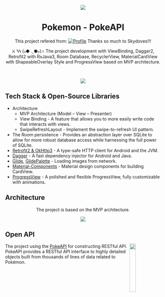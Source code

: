 <p align="center">
<img src="https://user-images.githubusercontent.com/85010162/150538692-6323d2fd-437e-45b0-946f-690a8ec5e829.png"/>
</p>

<h1 align="center">Pokemon - PokeAPI</h1>

<p align="center">
  This project refered from: <a href="https://github.com/skydoves/Pokedex"><img alt="Profile" src="https://skydoves.github.io/badges/skydoves.svg"/></a>
  Thanks so much to Skydoves!!!
</p>

<p align="center">  
⚔️ ϞϞ (๑⚈ ․̫ ⚈๑)∩ The project development with ViewBinding, Dagger2, Retrofit2 with RxJava3, Room Database, RecyclerView, MaterialCardView with ShapeableOverlay Style and ProgressView based on MVP architecture.
</p>
</br>

<p align="center">
<img src="https://user-images.githubusercontent.com/85010162/150537968-23b0f9fb-066b-4170-b1f6-5a76e0fd6d12.png"/>
</p>

## Tech Stack & Open-Source Libraries
- Architecture
  - MVP Architecture (Model – View – Presenter)
  - View Binding - A feature that allows you to more easily write code that interacts with views.
  - SwipeRefreshLayout - Implement the swipe-to-refresh UI pattern.
- The Room persistence - Provides an abstraction layer over SQLite to allow for more robust database access while harnessing the full power of SQLite.
- [Retrofit2 & OkHttp3](https://github.com/square/retrofit) - A type-safe HTTP client for Android and the JVM.
- [Dagger](https://github.com/google/dagger) - A fast dependency injector for Android and Java.
- [Glide](https://github.com/bumptech/glide), [GlidePalette](https://github.com/florent37/GlidePalette) - Loading images from network.
- [Material-Components](https://github.com/material-components/material-components-android) - Material design components for building CardView.
- [ProgressView](https://github.com/skydoves/progressview) - A polished and flexible ProgressView, fully customizable with animations.

## Architecture
<p align="center">
The project is based on the MVP architecture.
</p>

<p align="center">
<img src="https://user-images.githubusercontent.com/85010162/150523526-6fb3ec7f-4003-44bf-8457-8d7f6a5a7568.png"/>
</p>

## Open API
<img src="https://user-images.githubusercontent.com/85010162/150532477-e758e4db-6261-47da-81da-815139a0be8d.png" align="right" width="20%"/>

The project using the [PokeAPI](https://pokeapi.co/) for constructing RESTful API.<br>
PokeAPI provides a RESTful API interface to highly detailed objects built from thousands of lines of data related to Pokémon.
